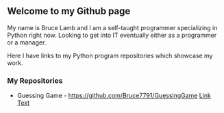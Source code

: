 ## Welcome to my Github page

My name is Bruce Lamb and I am a self-taught programmer specializing in Python right now. Looking to get into IT eventually either as a programmer or a manager. 

Here I have links to my Python program repositories which showcase my work. 

### My Repositories

* Guessing Game - <https://github.com/Bruce7791/GuessingGame> 
[Link Text](/jekyll/update/2016/09/08/welcome-to-jekyll.html)
